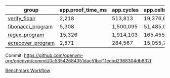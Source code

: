 | group | app.proof_time_ms | app.cycles | app.cells_used | leaf.proof_time_ms | leaf.cycles | leaf.cells_used |
| -- | -- | -- | -- | -- | -- | -- |
| [verify_fibair](https://github.com/openvm-org/openvm/blob/benchmark-results/benchmarks/verify_fibair-0c53542684351dac51bcf11ecbd2368304db832f.md) | 2,218 |  513,813 |  19,376,651 |- | - | - |
| [fibonacci_program](https://github.com/openvm-org/openvm/blob/benchmark-results/benchmarks/fibonacci-0c53542684351dac51bcf11ecbd2368304db832f.md) | 5,308 |  1,500,095 |  51,485,080 | 7,004 |  1,924,629 |  72,162,553 |
| [regex_program](https://github.com/openvm-org/openvm/blob/benchmark-results/benchmarks/regex-0c53542684351dac51bcf11ecbd2368304db832f.md) | 15,326 |  1,914,103 |  165,455,373 | 29,213 |  5,883,062 |  267,910,102 |
| [ecrecover_program](https://github.com/openvm-org/openvm/blob/benchmark-results/benchmarks/ecrecover-0c53542684351dac51bcf11ecbd2368304db832f.md) | 2,571 |  284,567 |  15,055,723 | 18,416 |  4,157,834 |  193,314,427 |


Commit: https://github.com/openvm-org/openvm/commit/0c53542684351dac51bcf11ecbd2368304db832f

[Benchmark Workflow](https://github.com/openvm-org/openvm/actions/runs/12978544768)
